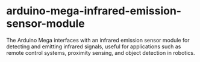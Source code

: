 # arduino-mega-infrared-emission-sensor-module
The Arduino Mega interfaces with an infrared emission sensor module for detecting and emitting infrared signals, useful for applications such as remote control systems, proximity sensing, and object detection in robotics.

